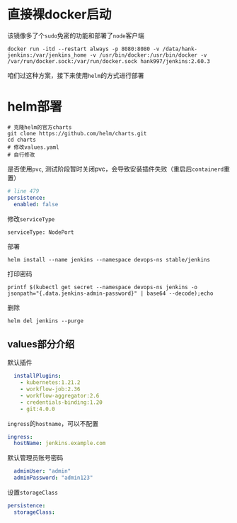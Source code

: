 # 直接裸docker启动

该镜像多了个`sudo`免密的功能和部署了`node`客户端
```
docker run -itd --restart always -p 8080:8080 -v /data/hank-jenkins:/var/jenkins_home -v /usr/bin/docker:/usr/bin/docker -v /var/run/docker.sock:/var/run/docker.sock hank997/jenkins:2.60.3
```

咱们过这种方案，接下来使用`helm`的方式进行部署

# helm部署

```
# 克隆helm的官方charts
git clone https://github.com/helm/charts.git
cd charts
# 修改values.yaml
# 自行修改
```

是否使用`pvc`, 测试阶段暂时关闭pvc，会导致安装插件失败（重启后`containerd`重置）
```yaml
# line 479
persistence:
  enabled: false
```
修改`serviceType`
```
serviceType: NodePort
```


部署
```
helm install --name jenkins --namespace devops-ns stable/jenkins
```
打印密码
```
printf $(kubectl get secret --namespace devops-ns jenkins -o jsonpath="{.data.jenkins-admin-password}" | base64 --decode);echo
```

删除

```
helm del jenkins --purge
```


## values部分介绍
默认插件
```yaml
  installPlugins:
    - kubernetes:1.21.2
    - workflow-job:2.36
    - workflow-aggregator:2.6
    - credentials-binding:1.20
    - git:4.0.0
```

`ingress`的`hostname`，可以不配置
```yaml
ingress:
  hostName: jenkins.example.com
```

默认管理员账号密码

```yaml
  adminUser: "admin"
  adminPassword: "admin123"
```

设置`storageClass`

```yaml
persistence:
  storageClass:
```
